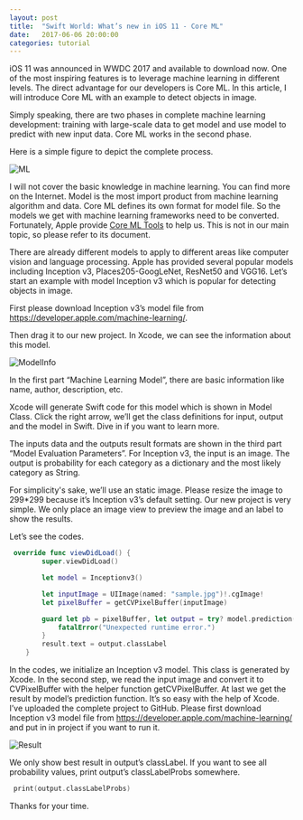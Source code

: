 ```yaml
---
layout: post
title:  "Swift World: What’s new in iOS 11 - Core ML"
date:   2017-06-06 20:00:00
categories: tutorial
---
```


iOS 11 was announced in WWDC 2017 and available to download now. One of the most inspiring features is to leverage machine learning in different levels. The direct advantage for our developers is Core ML. In this article, I will introduce Core ML with an example to detect objects in image.

Simply speaking, there are two phases in complete machine learning development: training with large-scale data to get model and use model to predict with new input data. Core ML works in the second phase.

Here is a simple figure to depict the complete process.

![ML](http://pengguo.xyz/resources/ML.png)

I will not cover the basic knowledge in machine learning. You can find more on the Internet. Model is the most import product from machine learning algorithm and data. Core ML defines its own format for model file. So the models we get with  machine learning frameworks need to be converted. Fortunately, Apple provide [Core ML Tools](https://developer.apple.com/machine-learning/) to help us. This is not in our main topic, so please refer to its document.

There are already different models to apply to different areas like computer vision and language processing. Apple has provided several popular models including Inception v3,  Places205-GoogLeNet, ResNet50 and VGG16. Let’s start an example with model Inception v3 which is popular for detecting objects in image.

First please download Inception v3’s model file from https://developer.apple.com/machine-learning/.

Then drag it to our new project. In Xcode, we can see the information about this model.

![ModelInfo](http://pengguo.xyz/resources/ModelInfo.png)

In the first part “Machine Learning Model”, there are basic information like name, author, description, etc.

Xcode will generate Swift code for this model which is shown in Model Class. Click the right arrow, we’ll get the class definitions for input, output and the model in Swift. Dive in if you want to learn more.

The inputs data and the outputs result formats are shown in the third part “Model Evaluation Parameters”. For Inception v3, the input is an image. The output is probability for each category as a dictionary and the most likely category as String.

For simplicity's sake, we’ll use an static image. Please resize the image to 299*299 because it’s Inception v3’s default setting. Our new project is very simple. We only place an image view to preview the image and an label to show the results.

Let’s see the codes.

```swift
 override func viewDidLoad() {
        super.viewDidLoad()

        let model = Inceptionv3()

        let inputImage = UIImage(named: "sample.jpg")!.cgImage!
        let pixelBuffer = getCVPixelBuffer(inputImage)

        guard let pb = pixelBuffer, let output = try? model.prediction(image: pb) else {
            fatalError("Unexpected runtime error.")
        }
        result.text = output.classLabel
    }
```

In the codes, we initialize an Inception v3 model. This class is generated by Xcode. In the second step, we read the input image and convert it to CVPixelBuffer with the helper function getCVPixelBuffer. At last we get the result by model’s prediction function. It’s so easy with the help of Xcode. I’ve uploaded the complete project to GitHub. Please first download Inception v3 model file from https://developer.apple.com/machine-learning/ and put in in project if you want to run it.

![Result](http://pengguo.xyz/resources/result.png)

We only show best result in output’s classLabel. If you want to see all probability values, print output’s classLabelProbs somewhere.

```swift
 print(output.classLabelProbs)
```

Thanks for your time.
